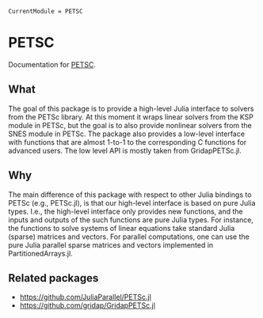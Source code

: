 ```@meta
CurrentModule = PETSC
```

# PETSC

Documentation for [PETSC](https://github.com/fverdugo/PETSC.jl).

## What

The goal of this package is to provide a high-level Julia interface to solvers from the PETSc library.
At this moment it wraps linear solvers from the KSP module in PETSc, but the goal is to also
provide nonlinear solvers from the SNES module in PETSc. The package also provides a low-level interface with functions
that are almost 1-to-1 to the corresponding C functions for advanced users. The low level API is mostly taken from GridapPETSc.jl.

## Why

The main difference of this package with respect to other Julia bindings to PETSc (e.g., PETSc.jl),
is that our high-level interface is based on pure Julia types.
I.e., the high-level interface only provides new functions, and the inputs and outputs of the
such functions are pure Julia types. For instance, the functions to solve systems of linear equations
take standard Julia (sparse) matrices and vectors. For parallel computations, one can use the pure
Julia parallel sparse matrices and vectors implemented in PartitionedArrays.jl.

## Related packages

- https://github.com/JuliaParallel/PETSc.jl
- https://github.com/gridap/GridapPETSc.jl

